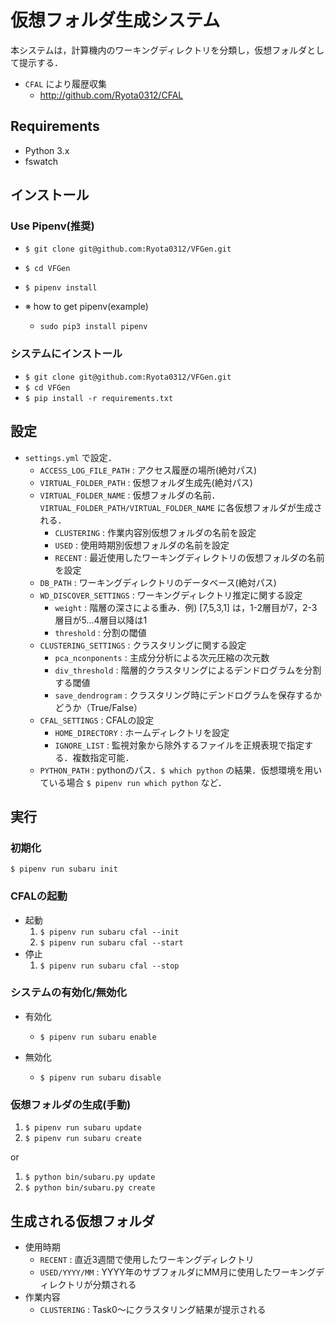# 仮想フォルダ生成システム
本システムは，計算機内のワーキングディレクトリを分類し，仮想フォルダとして提示する．
+ `CFAL` により履歴収集
  + http://github.com/Ryota0312/CFAL
  
## Requirements
+ Python 3.x
+ fswatch
  
## インストール
### Use Pipenv(推奨)
+ `$ git clone git@github.com:Ryota0312/VFGen.git`
+ `$ cd VFGen`
+ `$ pipenv install`

+ ※ how to get pipenv(example)
  + `sudo pip3 install pipenv`

### システムにインストール
+ `$ git clone git@github.com:Ryota0312/VFGen.git`
+ `$ cd VFGen`
+ `$ pip install -r requirements.txt`

## 設定
+ `settings.yml` で設定．
  + `ACCESS_LOG_FILE_PATH` : アクセス履歴の場所(絶対パス)
  + `VIRTUAL_FOLDER_PATH` : 仮想フォルダ生成先(絶対パス)
  + `VIRTUAL_FOLDER_NAME` : 仮想フォルダの名前． `VIRTUAL_FOLDER_PATH/VIRTUAL_FOLDER_NAME` に各仮想フォルダが生成される．
	+ `CLUSTERING` : 作業内容別仮想フォルダの名前を設定
	+ `USED` : 使用時期別仮想フォルダの名前を設定
	+ `RECENT` : 最近使用したワーキングディレクトリの仮想フォルダの名前を設定
  + `DB_PATH` : ワーキングディレクトリのデータベース(絶対パス)
  + `WD_DISCOVER_SETTINGS` : ワーキングディレクトリ推定に関する設定
	+ `weight` : 階層の深さによる重み．例) [7,5,3,1] は，1-2層目が7，2-3層目が5...4層目以降は1
	+ `threshold` : 分割の閾値
  + `CLUSTERING_SETTINGS` : クラスタリングに関する設定
	+ `pca_nconponents` : 主成分分析による次元圧縮の次元数
	+ `div_threshold` : 階層的クラスタリングによるデンドログラムを分割する閾値
	+ `save_dendrogram` : クラスタリング時にデンドログラムを保存するかどうか（True/False）
  + `CFAL_SETTINGS` : CFALの設定
	+ `HOME_DIRECTORY` : ホームディレクトリを設定
	+ `IGNORE_LIST` : 監視対象から除外するファイルを正規表現で指定する．複数指定可能．
  + `PYTHON_PATH` : pythonのパス．`$ which python` の結果．仮想環境を用いている場合 `$ pipenv run which python` など．
  
## 実行
### 初期化
`$ pipenv run subaru init`

### CFALの起動
+ 起動
  1. `$ pipenv run subaru cfal --init`
  2. `$ pipenv run subaru cfal --start`
+ 停止
  1. `$ pipenv run subaru cfal --stop`
  
### システムの有効化/無効化
+ 有効化
  + `$ pipenv run subaru enable`

+ 無効化
  + `$ pipenv run subaru disable`

### 仮想フォルダの生成(手動)
1. `$ pipenv run subaru update`
2. `$ pipenv run subaru create`

or

1. `$ python bin/subaru.py update`
2. `$ python bin/subaru.py create`

## 生成される仮想フォルダ
+ 使用時期
  + `RECENT` : 直近3週間で使用したワーキングディレクトリ
  + `USED/YYYY/MM` : YYYY年のサブフォルダにMM月に使用したワーキングディレクトリが分類される
+ 作業内容
  + `CLUSTERING` : Task0〜にクラスタリング結果が提示される
